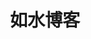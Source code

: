 ---
title: "如水博客"
keywords: ["如水","如水网","如水博客","云原生","AI","人工智能","技术博客"]
description: "如水网是记录如水生活的个人网站，也是云原生，AI人工智能相关的技术博客。"
---